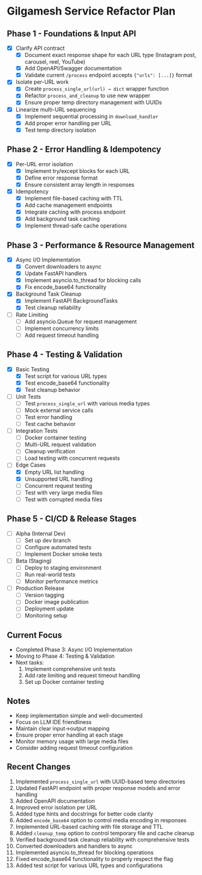 # Gilgamesh Service Refactor Plan

## Phase 1 - Foundations & Input API
- [x] Clarify API contract
  - [x] Document exact response shape for each URL type (Instagram post, carousel, reel, YouTube)
  - [x] Add OpenAPI/Swagger documentation
  - [x] Validate current `/process` endpoint accepts `{"urls": [...]}` format
- [x] Isolate per-URL work
  - [x] Create `process_single_url(url) → dict` wrapper function
  - [x] Refactor `process_and_cleanup` to use new wrapper
  - [x] Ensure proper temp directory management with UUIDs
- [x] Linearize multi-URL sequencing
  - [x] Implement sequential processing in `download_handler`
  - [x] Add proper error handling per URL
  - [x] Test temp directory isolation

## Phase 2 - Error Handling & Idempotency
- [x] Per-URL error isolation
  - [x] Implement try/except blocks for each URL
  - [x] Define error response format
  - [x] Ensure consistent array length in responses
- [x] Idempotency
  - [x] Implement file-based caching with TTL
  - [x] Add cache management endpoints
  - [x] Integrate caching with process endpoint
  - [x] Add background task caching
  - [x] Implement thread-safe cache operations

## Phase 3 - Performance & Resource Management
- [x] Async I/O Implementation
  - [x] Convert downloaders to async
  - [x] Update FastAPI handlers
  - [x] Implement asyncio.to_thread for blocking calls
  - [x] Fix encode_base64 functionality
- [x] Background Task Cleanup
  - [x] Implement FastAPI BackgroundTasks
  - [x] Test cleanup reliability
- [ ] Rate Limiting
  - [ ] Add asyncio.Queue for request management
  - [ ] Implement concurrency limits
  - [ ] Add request timeout handling

## Phase 4 - Testing & Validation
- [x] Basic Testing
  - [x] Test script for various URL types
  - [x] Test encode_base64 functionality
  - [x] Test cleanup behavior
- [ ] Unit Tests
  - [ ] Test `process_single_url` with various media types
  - [ ] Mock external service calls
  - [ ] Test error handling
  - [ ] Test cache behavior
- [ ] Integration Tests
  - [ ] Docker container testing
  - [ ] Multi-URL request validation
  - [ ] Cleanup verification
  - [ ] Load testing with concurrent requests
- [ ] Edge Cases
  - [x] Empty URL list handling
  - [x] Unsupported URL handling
  - [ ] Concurrent request testing
  - [ ] Test with very large media files
  - [ ] Test with corrupted media files

## Phase 5 - CI/CD & Release Stages
- [ ] Alpha (Internal Dev)
  - [ ] Set up dev branch
  - [ ] Configure automated tests
  - [ ] Implement Docker smoke tests
- [ ] Beta (Staging)
  - [ ] Deploy to staging environment
  - [ ] Run real-world tests
  - [ ] Monitor performance metrics
- [ ] Production Release
  - [ ] Version tagging
  - [ ] Docker image publication
  - [ ] Deployment update
  - [ ] Monitoring setup

## Current Focus
- Completed Phase 3: Async I/O Implementation
- Moving to Phase 4: Testing & Validation
- Next tasks:
  1. Implement comprehensive unit tests
  2. Add rate limiting and request timeout handling
  3. Set up Docker container testing

## Notes
- Keep implementation simple and well-documented
- Focus on LLM IDE friendliness
- Maintain clear input→output mapping
- Ensure proper error handling at each stage
- Monitor memory usage with large media files
- Consider adding request timeout configuration

## Recent Changes
1. Implemented `process_single_url` with UUID-based temp directories
2. Updated FastAPI endpoint with proper response models and error handling
3. Added OpenAPI documentation
4. Improved error isolation per URL
5. Added type hints and docstrings for better code clarity
6. Added `encode_base64` option to control media encoding in responses
7. Implemented URL-based caching with file storage and TTL
8. Added `cleanup_temp` option to control temporary file and cache cleanup
9. Verified background task cleanup reliability with comprehensive tests
10. Converted downloaders and handlers to async
11. Implemented asyncio.to_thread for blocking operations
12. Fixed encode_base64 functionality to properly respect the flag
13. Added test script for various URL types and configurations 